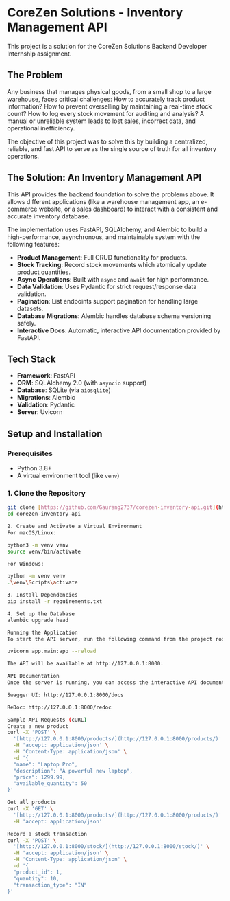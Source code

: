# CoreZen Solutions - Inventory Management API

This project is a solution for the CoreZen Solutions Backend Developer Internship assignment.

## The Problem

Any business that manages physical goods, from a small shop to a large warehouse, faces critical challenges: How to accurately track product information? How to prevent overselling by maintaining a real-time stock count? How to log every stock movement for auditing and analysis? A manual or unreliable system leads to lost sales, incorrect data, and operational inefficiency.

The objective of this project was to solve this by building a centralized, reliable, and fast API to serve as the single source of truth for all inventory operations.

## The Solution: An Inventory Management API

This API provides the backend foundation to solve the problems above. It allows different applications (like a warehouse management app, an e-commerce website, or a sales dashboard) to interact with a consistent and accurate inventory database.

The implementation uses FastAPI, SQLAlchemy, and Alembic to build a high-performance, asynchronous, and maintainable system with the following features:

- **Product Management**: Full CRUD functionality for products.
- **Stock Tracking**: Record stock movements which atomically update product quantities.
- **Async Operations**: Built with `async` and `await` for high performance.
- **Data Validation**: Uses Pydantic for strict request/response data validation.
- **Pagination**: List endpoints support pagination for handling large datasets.
- **Database Migrations**: Alembic handles database schema versioning safely.
- **Interactive Docs**: Automatic, interactive API documentation provided by FastAPI.

## Tech Stack

- **Framework**: FastAPI
- **ORM**: SQLAlchemy 2.0 (with `asyncio` support)
- **Database**: SQLite (via `aiosqlite`)
- **Migrations**: Alembic
- **Validation**: Pydantic
- **Server**: Uvicorn

## Setup and Installation

### Prerequisites

- Python 3.8+
- A virtual environment tool (like `venv`)

### 1. Clone the Repository

```bash
git clone [https://github.com/Gaurang2737/corezen-inventory-api.git](https://github.com/Gaurang2737/corezen-inventory-api.git)
cd corezen-inventory-api

2. Create and Activate a Virtual Environment
For macOS/Linux:

python3 -m venv venv
source venv/bin/activate

For Windows:

python -m venv venv
.\venv\Scripts\activate

3. Install Dependencies
pip install -r requirements.txt

4. Set up the Database
alembic upgrade head

Running the Application
To start the API server, run the following command from the project root:

uvicorn app.main:app --reload

The API will be available at http://127.0.0.1:8000.

API Documentation
Once the server is running, you can access the interactive API documentation at:

Swagger UI: http://127.0.0.1:8000/docs

ReDoc: http://127.0.0.1:8000/redoc

Sample API Requests (cURL)
Create a new product
curl -X 'POST' \
  '[http://127.0.0.1:8000/products/](http://127.0.0.1:8000/products/)' \
  -H 'accept: application/json' \
  -H 'Content-Type: application/json' \
  -d '{
  "name": "Laptop Pro",
  "description": "A powerful new laptop",
  "price": 1299.99,
  "available_quantity": 50
}'

Get all products
curl -X 'GET' \
  '[http://127.0.0.1:8000/products/](http://127.0.0.1:8000/products/)' \
  -H 'accept: application/json'

Record a stock transaction
curl -X 'POST' \
  '[http://127.0.0.1:8000/stock/](http://127.0.0.1:8000/stock/)' \
  -H 'accept: application/json' \
  -H 'Content-Type: application/json' \
  -d '{
  "product_id": 1,
  "quantity": 10,
  "transaction_type": "IN"
}'
